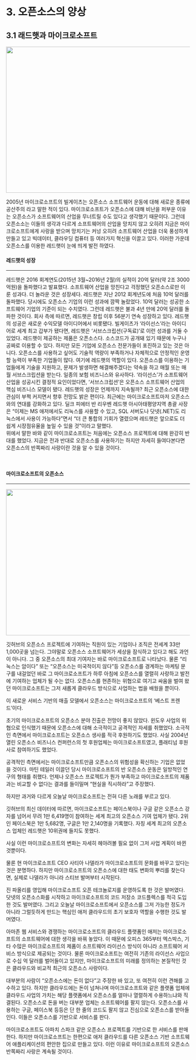 # 3. 오픈소스의 양상

## 3.1 래드햇과 마이크로소프트

<p align="center">

<img src="https://i1.wp.com/byline.network/wp-content/uploads/2016/04/opensource.jpg" width="700" height="400"></img>

</p>

 2005년 마이크로소프트의 빌게이츠는 오픈소스 소프트웨어 운동에 대해 새로운 종류에 공산주의 라고 말한 적이 있다. 마이크로소프트가 오픈소스에 대해 비난을 퍼부운 이유는 오픈소스가 소프트웨어의 산업을 무너트릴 수도 있다고 생각했기 때문이다. 그런데 오픈소소는 이들의 생각과 다르게 소프트웨어의 산업을 망치지 않고 오히려 지금은 마이크로소프트에게 사랑을 받으며 망치기는 커넝 오히려 소프트웨어 산업을 더욱 풍성하게 만들고 있고 빅데이터, 클라우딩 컴퓨터 등 여러가지 혁신을 이끌고 있다. 이러한 가운데 오픈소스를 이용한 레드햇이 눈에 띄게 발전 하였다.

#### 레드햇의 성장
<hr>

레드햇은 2016 회계연도(2015년 3월~2016년 2월)의 실적이 20억 달러(약 2조 3000억원)을 돌파했다고 발표했다. 소프트웨어 산업을 망친다고 걱정했던 오픈소스로만 이룬 성과다. 더 놀라운 것은 성장세다. 레드햇은 지난 2012 회계년도에 처음 10억 달러를 돌파했다. 당시에도 오픈소스 기업의 이런 성과에 깜짝 놀랐었다. 10억 달러는 성공한 소프트웨어 기업의 기준이 되는 수치였다. 그런데 레드햇은 불과 4년 만에 20억 달러를 돌파한 것이다. 회사 측에 따르면, 레드햇은 창립 이후 56분기 연속 성장하고 있다.
레드햇의 성공은 새로운 수익모델 아이디어에서 비롯됐다. 빌게이츠가 ‘라이선스’라는 아이디어로 세계 최고 갑부가 됐다면, 레드햇은 ‘서브스크립션(구독료)’로 이런 성과를 거둘 수 있었다.
레드햇이 제공하는 제품은 오픈소스다. 소스코드가 공개돼 있기 때문에 누구나 공짜로 이용할 수 있다. 하지만 모든 기업에 오픈소스 전문가들이 포진하고 있는 것은 아니다. 오픈소스를 사용하고 싶어도 기술적 역량이 부족하거나 자체적으로 안정적인 운영할 능력이 부족한 기업들이 많다.
여기에 레드햇의 역할이 있다. 오픈소스를 이용하는 기업들에게 기술을 지원하고, 문제가 발생하면 해결해주겠다는 약속을 하고 매월 또는 매월 서브스크립션을 받는다. 일종의 보험 비즈니스와 유사하다.
‘라이선스’가 소프트웨어 산업을 성공시킨 결정적 요인이었다면, ‘서브스크립션’은 오픈소스 소프트웨어 산업의 핵심 비즈니스 모델이 됐다.
레드햇의 성장은 언제까지 지속될까? 최근 오픈소스에 대한 관심이 부쩍 커지면서 향후 전망도 밝은 편이다. 최근에는 마이크로소프트마저 오픈소스와의 연대를 강화하고 있다.
딜크 피에터 반 리우벤 레드햇 아시아태평양지역 총괄 사장은 “이제는 MS 애저에서도 리눅스를 사용할 수 있고, SQL 서버도나 닷넷(.NET)도 리눅스에서 사용이 가능하다”면서 “더 큰 통합의 기회가 열렸으며 레드햇은 앞으로도 더 쉽게 시장점유율을 높일 수 있을 것”이라고 말했다.
<br>
위에서 말한 바와 같이 마이크로소프트는 처음에는 오픈소스 프로젝트에 대해 완강히 반대를 했었다. 지금은 전과 반대로 오픈소스를 사용하기는 하지만 자세히 들여다본다면 오픈소스의 반쪽짜리 사랑이란 것을 알 수 있을 것이다.

<br>

#### 마이크로소프트의 오픈소스
<hr>

<p align="center">
<img src="http://www.ddaily.co.kr/data/photos/cdn/20161250/art_1481601478.jpg" width="700" height="400"></img>
</p>

깃허브의 오픈소스 프로젝트에 기여하는 직원이 있는 기업이나 조직은 전세계 33만 1,000곳을 넘는다. 그야말로 오픈소스 소프트웨어가 세상을 잠식하고 있다고 해도 과언이 아니다. 그 중 오픈소스의 최대 기여자는 바로 마이크로소프트로 나타났다. 물론 “리눅스는 암이다” 또는 “오픈소스는 미국적이지 않다”등 오픈소스를 경계하는 마케팅 문구를 내걸었던 바로 그 마이크로소프트가 하루 아침에 오픈소스를 열렬히 사랑하고 발전에 기여하는 업체가 될 수는 없다. 오픈소스를 현존하는 위협으로 여기고 싸움을 벌여 왔던 마이크로소프트는 그저 새롭게 클라우드 방식으로 사업하는 법을 배웠을 뿐이다.

이 새로운 서비스 기반의 매출 모델에서 오픈소스는 마이크로소프트의 ‘베스트 프렌드’이다.

초기의 마이크로소프트의 오픈소스 분야 진출은 전망이 좋지 않았다. 윈도우 사업의 위협으로 인식했기 때문에 오픈소스에 대해 소극적이고 공격적인 자세를 취했었다. 소극적인 측면에서 마이크로소프트는 오픈소스 생사를 적극 후원하기도 했었다. 사실 2004년 열린 오픈소스 비즈니스 컨퍼런스의 첫 후원업체는 마이크로소프트였고, 플래티넘 후원사로 참여하기도 했었다.

공격적인 측면에서는 마이크로소프트만큼 오픈소스의 위험성을 확신하는 기업은 없었을 것이다. 마틴 테일러 이끌던 당시 마이크로소프트의 반 오픈소스 운동은 일방적인 연구의 형태를 취했다. 언제나 오픈소스 프로젝트가 뭔가 부족하고 마이크로소프트의 제품과는 비교할 수 없다는 결과를 들이밀며 “현실을 직시하라”고 주장했다.

하지만 과거와 다르게 오늘날 마이크로소프트는 전혀 다른 노래를 부르고 있다.

깃허브의 최신 데이터에 따르면, 마이크로소프트는 페이스북이나 구글 같은 오픈소스 강자를 넘어서 무려 1만 6,419명이 참여하는 세계 최고의 오픈소스 기여 업체가 됐다. 2위인 페이스북은 1만 5,682명, 구글은 1만 2,140명을 기록했다. 자칭 세계 최고의 오픈소스 업체인 레드햇은 10위권에 들지도 못했다.

사실 이런 마이크로소프트의 변화는 자세히 헤아려볼 필요 없이 그저 사업 계획이 바뀐 것뿐이다.

물론 현 마이크로소프트 CEO 사티아 나델라가 마이크로소프트의 문화를 바꾸고 있다는 것은 분명하다. 하지만 마이크로소프트의 오픈소스에 대한 태도 변화의 뿌리를 찾는다면, 실제로 나델라가 아니라 스티브 발머부터 시작된다.

진 파올리를 영입해 마이크로소프트 오픈 테크놀로지를 운영하도록 한 것은 발머였다. 닷넷의 오픈소스화를 시작하고 마이크로소프트의 코드 저장소 코드플렉스를 적극 도입한 것도 발머였다. 그리고 오늘날 마이크로소프트에서 오픈소스를 그저 가능한 정도가 아니라 그럴듯하게 만드는 핵심인 애저 클라우드의 초기 보호자 역할을 수행한 것도 발머였다.

아마존 웹 서비스와 경쟁하는 마이크로소프트의 클라우드 플랫폼인 애저는 마이크로소프트의 소프트웨어에 대한 생각을 바꿔 놓았다. 이 때문에 오피스 365부터 엑스박스, 기타 수많은 마이크로소프트의 제품이 소프트웨어 라이선스 방식이 아니라 소프트웨어 서비스 방식으로 제공되는 것이다. 물론 마이크로소프트는 여전히 기존의 라이선스 사업으로 수십 억 달러를 벌어들이고 있지만, 마이크로소프트의 미래를 정의하는 본질적인 것은 클라우드와 비교적 최근의 오픈소스 사랑이다.

대부분의 사람이 “오픈소스에는 돈이 없다”고 주장한 바 있고, 또 여전히 이런 견해를 고수하고 있다. 하지만 클라우드에는 돈이 넘쳐나며 마이크로소프트와 같은 플랫폼 업체에 클라우드 사업의 가치는 해당 플랫폼에서 오픈소스를 얼마나 열렬하게 수용하느냐와 직결된다. 오픈소스로 돈을 버는 대부분 업체는 소프트웨어를 팔지 않는다. 오픈소스를 사용하는 구글, 페이스북 등등은 단 한 줄의 코드도 팔지 않고 진심으로 오픈소스를 받아들인다. 이들은 오픈소스를 기반으로 서비스를 판다.

마이크로소프트도 아파치 스파크 같은 오픈소스 프로젝트를 기반으로 한 서비스를 판매한다. 하지만 마이크로소프트는 한편으로 애저 클라우드를 다른 오픈소스 기반 소프트웨어 애플리케이션의 편안한 집으로 만들고 있다. 이런 이유로 마이크로소프트의 오픈소스 반쪽짜리 사랑은 계속될 것이다.
